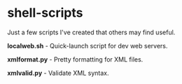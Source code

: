 # shell-scripts
Just a few scripts I've created that others may find useful.

**localweb.sh** - Quick-launch script for dev web servers.

**xmlformat.py** - Pretty formatting for XML files.

**xmlvalid.py** - Validate XML syntax.
